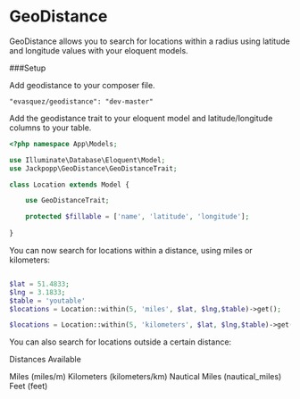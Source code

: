 # GeoDistance
GeoDistance allows you to search for locations within a radius using latitude and longitude values with your eloquent models.

###Setup

Add geodistance to your composer file.
```
"evasquez/geodistance": "dev-master"
```

Add the geodistance trait to your eloquent model and latitude/longitude columns to your table.

```php
<?php namespace App\Models;

use Illuminate\Database\Eloquent\Model;
use Jackpopp\GeoDistance\GeoDistanceTrait;

class Location extends Model {

    use GeoDistanceTrait;

    protected $fillable = ['name', 'latitude', 'longitude'];
    
}
```

You can now search for locations within a distance, using miles or kilometers:

```php

$lat = 51.4833;
$lng = 3.1833;
$table = 'youtable'
$locations = Location::within(5, 'miles', $lat, $lng,$table)->get();

$locations = Location::within(5, 'kilometers', $lat, $lng,$table)->get();

```

You can also search for locations outside a certain distance:


Distances Available

Miles (miles/m)
Kilometers (kilometers/km)
Nautical Miles (nautical_miles)
Feet (feet)
